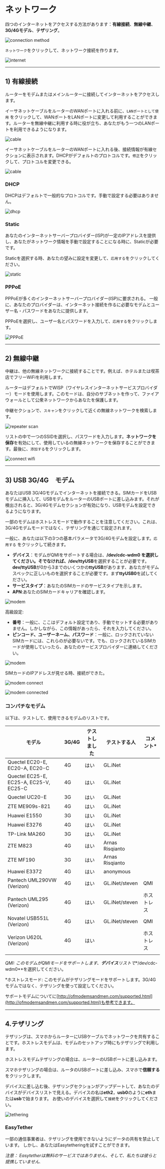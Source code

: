 # ネットワーク

四つのインターネットをアクセスする方法があります：**有線接続**、**無線中継**、**3G/4Gモデル**、**テザリング**。

![connection method](https://static.gl-inet.com/docs/jp/3/setup/slate/first-time_setup/method.jpg)



`ネットワーク`をクリックして、ネットワーク接続を作ります。

![internet](https://static.gl-inet.com/docs/jp/3/setup/slate/first-time_setup/main_ui.png)

  

---

## 1) 有線接続

ルーターをモデムまたはメインルーターに接続してインターネットをアクセスします。

イーサネットケーブルをルーターのWANポートに入れる前に、`LANポートとして使用` をクリックして、WANポートをLANポートに変更して利用することができます。ルーターを無線中継に利用する時に役が立ち、あなたがもう一つのLANポートを利用できるようになります。

![cable](https://static.gl-inet.com/docs/jp/3/setup/mini_router/internet/ケーブル.png)



イーサネットケーブルをルーターのWANポートに入れる後、接続情報が有線セクションに表示されます。DHCPがデフォルトのプロトコルです。`修正`をクリックして、プロトコルを変更できる。

![cable](https://static.gl-inet.com/docs/jp/3/setup/mini_router/internet/ケーブルセクション.png)



### DHCP

DHCPはデフォルトで一般的なプロトコルです。手動で設定する必要はありません。

![dhcp](https://static.gl-inet.com/docs/jp/3/setup/mini_router/internet/デフォルトプロトコル.png)


### Static

あなたのインターネットサーバープロバイダー(ISP)が一定のIPアドレスを提供し、あなたがネットワーク情報を手動で設定することになる時に、Staticが必要です。

Staticを選択する時、あなたの望みに設定を変更して、`応用する`をクリックしてください。

![static](https://static.gl-inet.com/docs/jp/3/setup/mini-router/internet/せいたい.png)




### PPPoE

PPPoEが多くのインターネットサーバープロバイダー(ISP)に要求される。
一般に、あなたのプロバイダーは、インターネット接続を作るに必要なモデムとユーザー名・パスワードをあなたに提供します。

PPPoEを選択し、ユーザー名とパスワードを入力して、`応用する`をクリックします。

![PPPoE](https://static.gl-inet.com/docs/jp/3/setup/mini_router/internet/PPPoE.png)



---

## 2) 無線中継

中継は、他の無線ネットワークに接続することです。例えば、ホテルまたは喫茶店でフリーWiFiを利用します。

ルーターはデフォルトでWISP（ワイヤレスインターネットサービスプロバイダー）モードを使用します。このモードは、自分のサブネットを作って、ファイアウォールとして公衆ネットワークからあなたを保護します。

中継セクションで、`スキャン`をクリックして近くの無線ネットワークを検索します。

![repeater scan](https://static.gl-inet.com/docs/jp/3/setup/mini_router/internet/中継.png)



リストの中で一つのSSIDを選択し、パスワードを入力します。**ネットワークを保存**を有効にして、使用しているの無線ネットワークを保存することができます。最後に、`添加する`をクリックします。

![connect wifi](https://static.gl-inet.com/docs/jp/3/setup/mini_router/internet/中継スキャン.png)





---

## 3) USB 3G/4G　モデム

あなたはUSB 3G/4Gモデムでインターネットを接続できる。SIMカードをUSBモデムに挿入して、USBモデムをルーターのUSBポートに差し込みます。それが検出されると、3G/4Gモデムセクションが有効になり、USBモデムを設定できるようになります。

一部のモデムはホストレスモードで動作することを注意してください。これは、3G/4Gモデムモードではなく、テザリングを通じて設定されます。

一般に、あなたは以下の3つの基本パラメータで3G/4Gモデムを設定します。`応用する` をクリックして続きます。

- **デバイス**：モデムがQMIをサポートする場合は、**/dev/cdc-wdm0 **を選択してください。そでなければ、**/dev/ttyUSB**を選択することが必要です。**dev/ttyUSB**が0から3までのいくつかの**ttyUSB**があります、あなたがモデムスペックに正しいものを選択することが必要です。まず**ttyUSB0**を試してください。
- **サービスタイプ**：あなたのSIMカードのサービスタイプを示します。
- **APN**:あなたのSIMカードキャリアを確認します。

![modem](https://static.gl-inet.com/docs/jp/3/setup/mini_router/internet/3G4G.png)

高級設定:

- **番号**：一般に、ここはデフォルト設定であり、手動でセットする必要がありません。しかしながら、この情報があったら、それを入力してください。
- **ピンコード、ユーザーネーム、パスワード**：一般に、ロックされていないSIMカードには、これらのが必要ないです。でも、ロックされているSIMカードが使用していったら、あなたのサービスプロバイダーに連絡してください。

![modem](https://static.gl-inet.com/docs/jp/3/setup/mini_router/internet/3G4Gセット.png)



SIMカードのIPアドレスが見せる時、接続ができた。

![modem connect](https://static.gl-inet.com/docs/jp/3/setup/mini_router/internet/modem2.jpg)

![modem connected](https://static.gl-inet.com/docs/jp/3/setup/mini_router/internet/modem3.jpg)



### コンパチなモデム

以下は、テストして、使用できるモデムのリストです。

| モデル                                  | 3G/4G | テストしました | テストする人       | コメント* |
| -------------------------------------- | ----- | ------ | --------------- | --------- |
| Quectel EC20-E, EC20-A, EC20-C         | 4G    | はい    | GL.iNet         |           |
| Quectel EC25-E, EC25-A, EC25-V, EC25-C | 4G    | はい    | GL.iNet         |           |
| Quectel UC20-E                         | 3G    | はい    | GL.iNet         |           |
| ZTE ME909s-821                         | 4G    | はい    | GL.iNet         |           |
| Huawei E1550                           | 3G    | はい    | GL.iNet         |           |
| Huawei E3276                          | 4G    | はい    | GL.iNet         |           |
| TP-Link MA260                          | 3G    | はい    | GL.iNet         |           |
| ZTE M823                               | 4G    | はい    | Arnas Risqianto |           |
| ZTE MF190                              | 3G    | はい    | Arnas Risqianto |           |
| Huawei E3372                           | 4G    | はい    | anonymous       |           |
| Pantech UML290VW (Verizon)             | 4G    | はい    | GL.iNet/steven  | QMI       |
| Pantech UML295 (Verizon)               | 4G    | はい    | GL.iNet/steven  | ホストレス |
| Novatel USB551L (Verizon)              | 4G    | はい    | GL.iNet/steven  | QMI       |
| Verizon U620L (Verizon)                | 4G    | はい   |                 | ホストレス |
|                                        |       |        |                 |           |

*QMI: このモデムがQMIモードをサポートします、**デバイス**リストで**/dev/cdc-wdm0**を選択してください。

*ホストレスモード: このモデムがテザリングモードをサポートします。3G/4Gモデムではなく、テザリングを使って設定してください。

 サポートモデムについてに[http://ofmodemsandmen.com/supported.html](http://ofmodemsandmen.com/supported.html)も参考できます。



---

## 4.テザリング

テザリングは、スマホからルーターにUSBケーブルでネットワークを共有することです。ホストレスモデムは、モデムのセットアップ時にもテザリングで利用します。

ホストレスモデムテザリングの場合は、ルーターのUSBポートに差し込みます。

スマホテザリングの場合は、ルータのUSBポートに差し込み、スマホで**信頼する**をクリックします。

デバイスに差し込む後、テザリングセクションがアップデートして、あなたのデバイスがデバイスリストで見える。デバイスの名は**eth2**，**usb0**のように**eth**または**usb**で始まります。 お使いのデバイスを選択して`接続`をクリックしてください。

![tethering](https://static.gl-inet.com/docs/jp/3/setup/mini_router/internet/テザリング.png)



### EasyTether

一部の通信事業者は、テザリングを使用できないようにデータの共有を禁止しています。 しかし、あなたはEasytetheringを試すことができます。

*注意： Easytetherは無料のサービスではありません、そして、私たちは彼らと提携していません.*
